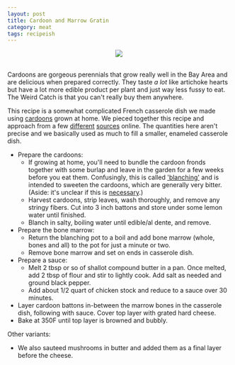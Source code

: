 ```yaml
---
layout: post
title: Cardoon and Marrow Gratin
category: meat
tags: recipeish
---
```


<div style="text-align: center;">
    <img src="https://user-images.githubusercontent.com/353255/209724170-fba1a1d2-2f09-4de5-a5ae-a42ac62ac950.png" style="max-width: 75%; height: auto;">
</div><br>

Cardoons are gorgeous perennials that grow really well in the Bay Area and are
delicious when prepared correctly. They taste _a lot_ like artichoke hearts but
have a lot more edible product per plant and just way less fussy to eat. The
Weird Catch is that you can't really buy them anywhere.

This recipe is a somewhat complicated French casserole dish we made using
[cardoons][cardoons] grown at home. We pieced together this recipe and approach
from a few [different][bittman] [sources][egullet] online. The quantities here
aren't precise and we basically used as much to fill a smaller, enameled
casserole dish.

* Prepare the cardoons:
  - If growing at home, you'll need to bundle the cardoon fronds together with
    some burlap and leave in the garden for a few weeks before you eat
    them. Confusingly, this is called ['blanching'][blanch1] and is intended to
    sweeten the cardoons, which are generally very bitter. (Aside: it's unclear
    if this is [necessary][blanch2].)
  - Harvest cardoons, strip leaves, wash thoroughly, and remove any stringy
    fibers. Cut into 3 inch battons and store under some lemon water until
    finished.
  - Blanch in salty, boiling water until edible/al dente, and remove.
* Prepare the bone marrow:
  - Return the blanching pot to a boil and add bone marrow (whole, bones and
    all) to the pot for just a minute or two.
  - Remove bone marrow and set on ends in casserole dish.
* Prepare a sauce:
  - Melt 2 tbsp or so of shallot compound butter in a pan. Once melted, add 2
    tbsp of flour and stir to lightly cook. Add salt as needed and ground black
    pepper.
  - Add about 1/2 quart of chicken stock and reduce to a sauce over 30 minutes.
* Layer cardoon battons in-between the marrow bones in the casserole dish,
  following with sauce. Cover top layer with grated hard cheese.
* Bake at 350F until top layer is browned and bubbly.

Other variants: 
- We also sauteed mushrooms in butter and added them as a final layer before the cheese.

[cardoons]: https://en.wikipedia.org/wiki/Cardoon
[blanch1]: https://www.hobbyfarms.com/growing-cardoons/#:~:text=Cardoon%20blanching%20takes%20three%20to,to%20avoid%20the%20thorny%20leaves.
[blanch2]: https://backyardlarder.co.uk/2017/06/blanching-perennial-cardoons/
[bittman]: https://web.archive.org/web/20210419122436/https://cooking.nytimes.com/recipes/1017335-butter-braised-cardoons-with-mushrooms-and-bread-crumbs
[egullet]: https://forums.egullet.org/topic/128200-gratin-de-cardons-%C3%A0-la-moelle-cardoon-and-marrow-gratin/
